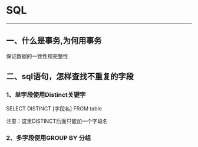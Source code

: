 # SQL

---

## 一、什么是事务,为何用事务
保证数据的一致性和完整性



## 二、sql语句，怎样查找不重复的字段

### 1、单字段使用Distinct关键字
  SELECT DISTINCT [字段名] FROM table

注意：这里DISTINCT后面只能加一个字段名

###  2、多字段使用GROUP BY 分组